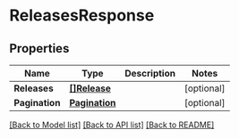 # ReleasesResponse

## Properties
Name | Type | Description | Notes
------------ | ------------- | ------------- | -------------
**Releases** | [**[]Release**](Release.md) |  | [optional] 
**Pagination** | [**Pagination**](Pagination.md) |  | [optional] 

[[Back to Model list]](../README.md#documentation-for-models) [[Back to API list]](../README.md#documentation-for-api-endpoints) [[Back to README]](../README.md)


